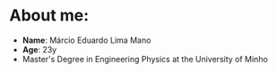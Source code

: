 # About me:

* **Name**: Márcio Eduardo Lima Mano
* **Age**: 23y
* Master's Degree in Engineering Physics at the University of Minho 
